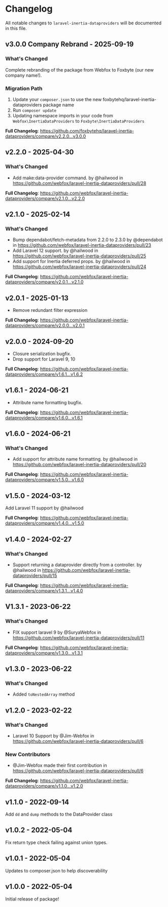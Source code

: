 # Changelog

All notable changes to `laravel-inertia-dataproviders` will be documented in this file.

## v3.0.0 Company Rebrand - 2025-09-19

### What's Changed

Complete rebranding of the package from Webfox to Foxbyte (our new company name!).

### Migration Path

1. Update your `composer.json` to use the new foxbytehq/laravel-inertia-dataproviders package name
2. Run `composer update`
3. Updating namespace imports in your code from `Webfox\InertiaDataProviders` to `Foxbyte\InertiaDataProviders`

**Full Changelog**: https://github.com/foxbytehq/laravel-inertia-dataproviders/compare/v2.2.0...v3.0.0

## v2.2.0 - 2025-04-30

### What's Changed

* Add make:data-provider command. by @hailwood in https://github.com/webfox/laravel-inertia-dataproviders/pull/28

**Full Changelog**: https://github.com/webfox/laravel-inertia-dataproviders/compare/v2.1.0...v2.2.0

## v2.1.0 - 2025-02-14

### What's Changed

* Bump dependabot/fetch-metadata from 2.2.0 to 2.3.0 by @dependabot in https://github.com/webfox/laravel-inertia-dataproviders/pull/23
* Add Laravel 12 support. by @hailwood in https://github.com/webfox/laravel-inertia-dataproviders/pull/25
* Add support for Inertia deferred props. by @hailwood in https://github.com/webfox/laravel-inertia-dataproviders/pull/24

**Full Changelog**: https://github.com/webfox/laravel-inertia-dataproviders/compare/v2.0.1...v2.1.0

## v2.0.1 - 2025-01-13

* Remove redundant filter expression

**Full Changelog**: https://github.com/webfox/laravel-inertia-dataproviders/compare/v2.0.0...v2.0.1

## v2.0.0 - 2024-09-20

* Closure serialization bugfix.
* Drop support for Laravel 9, 10

**Full Changelog**: https://github.com/webfox/laravel-inertia-dataproviders/compare/v1.6.1...v1.6.2

## v1.6.1 - 2024-06-21

* Attribute name formatting bugfix.

**Full Changelog**: https://github.com/webfox/laravel-inertia-dataproviders/compare/v1.6.0...v1.6.1

## v1.6.0 - 2024-06-21

### What's Changed

* Add support for attribute name formatting. by @hailwood in https://github.com/webfox/laravel-inertia-dataproviders/pull/20

**Full Changelog**: https://github.com/webfox/laravel-inertia-dataproviders/compare/v1.5.0...v1.6.0

## v1.5.0 - 2024-03-12

Add Laravel 11 support by @hailwood

**Full Changelog**: https://github.com/webfox/laravel-inertia-dataproviders/compare/v1.4.0...v1.5.0

## v1.4.0 - 2024-02-27

### What's Changed

* Support returning a dataprovider directly from a controller. by @hailwood in https://github.com/webfox/laravel-inertia-dataproviders/pull/15

**Full Changelog**: https://github.com/webfox/laravel-inertia-dataproviders/compare/v1.3.1...v1.4.0

## V1.3.1 - 2023-06-22

### What's Changed

- FIX support laravel 9 by @SuryaWebfox in https://github.com/webfox/laravel-inertia-dataproviders/pull/11

**Full Changelog**: https://github.com/webfox/laravel-inertia-dataproviders/compare/v1.3.0...v1.3.1

## v1.3.0 - 2023-06-22

### What's Changed

- Added `toNestedArray` method

## v1.2.0 - 2023-02-22

### What's Changed

- Laravel 10 Support by @Jim-Webfox in https://github.com/webfox/laravel-inertia-dataproviders/pull/6

### New Contributors

- @Jim-Webfox made their first contribution in https://github.com/webfox/laravel-inertia-dataproviders/pull/6

**Full Changelog**: https://github.com/webfox/laravel-inertia-dataproviders/compare/v1.1.0...v1.2.0

## v1.1.0 - 2022-09-14

Add `dd` and `dump` methods to the DataProvider class

## v1.0.2 - 2022-05-04

Fix return type check failing against union types.

## v1.0.1 - 2022-05-04

Updates to composer.json to help discoverability

## v1.0.0 - 2022-05-04

Initial release of package!
